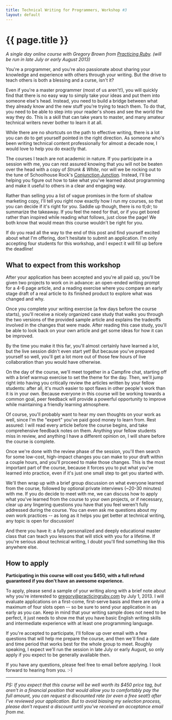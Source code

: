 ```yaml
---
title: Technical Writing for Programmers, Workshop #3
layout: default
---
```


# {{ page.title }}

*A single day online course with Gregory Brown
from [Practicing Ruby](http://practicingruby.com). (will be run in late July or early August 2013)*

You're a programmer, and you're also passionate about sharing your 
knowledge and experience with others through your writing. But 
the drive to teach others is both a blessing and a curse, isn't it?

Even if you're a master programmer (most of us aren't!), you will
quickly find that there is no easy way to simply take your ideas
and put them into someone else's head. Instead, you need to build
a bridge between what they already know and the new stuff you're
trying to teach them. To do that, you need to be able to step
into your reader's shoes and see the world the way they do.
This is a skill that can take years to master, and many amateur
technical writers never bother to learn it at all.

While there are no shortcuts on the path to effective writing,
there is a lot you can do to get yourself pointed in the right
direction. As someone who's been writing technical content 
professionally for almost a decade now, I would love to help
you do exactly that.

The courses I teach are not academic in nature. If you participate
in a session with me, you can rest assured knowing that you
will not be beaten over the head with a copy of *Strunk & White*,
nor will we be rocking out to the tune of Schoolhouse Rock's
[Conjunction Junction](http://www.youtube.com/watch?v=ODGA7ssL-6g).
Instead, I'll be helping you figure out how to take what you've
learned about programming and make it useful to others in a clear
and engaging way.

Rather than selling you a list of vague promises in the form of shallow
marketing copy, I'll tell you right now exactly how I run my courses,
so that you can decide if it's right for you. Saddle up though,
there is no tl;dr; to summarize the takeaway. If you feel the need
for that, or if you get bored rather than inspired while reading
what follows, just close the page! We both know that would mean
this course wouldn't be right for you.

If do you read all the way to the end of this post and find yourself 
excited about what I'm offering, don't hesitate to submit an 
application. I'm only accepting four students for this workshop,
and I expect it will fill up before the deadline!
 
## What to expect from this workshop

After your application has been accepted and you're all paid up, 
you'll be given two projects to work on in advance: an open-ended writing 
prompt for a 4-6 page article, and a reading exercise where you compare an early
stage draft of a real article to its finished product to explore
what was changed and why.

Once you complete your writing exercise 
(a few days before the course starts), you'll receive a nicely organized
case study that walks you through the two versions of the provided 
sample article and explains the tradeoffs involved in the changes
that were made. After reading this case study, you'll be able to
look back on your own article and get some ideas for how it can
be improved.

By the time you make it this far, you'll almost certainly have learned 
a lot, but the live session didn't even start yet! But because you've
prepared yourself so well, you'll get a lot more out of those few
hours of live collaboration than you would have otherwise.

On the day of the course, we'll meet together in a Campfire chat,
starting off with a brief warmup exercise to set the theme for
the day. Then, we'll jump right into having you critically review 
the articles written by your fellow students: after
all, it's much easier to spot flaws in other people's work than
it is in your own. Because everyone in this course will
be working towards a common goal, peer feedback will provide
a powerful opportunity to improve while maintaining a friendly
learning atmosphere.

Of course, you'll probably want to hear my own thoughts on your 
work as well, since I'm the "expert" you've paid good money to 
learn from. Rest assured: I will read every article before the
course begins, and take comprehensive feedback notes on them.
Anything your fellow students miss in review, and anything I
have a different opinion on, I will share before the course
is complete.

Once we're done with the review phase of the session, you'll
then search for some low-cost, high-impact changes you can
make to your draft within a couple hours, and you'll proceed
to make those changes. This is the most important part of the
course, because it forces you to put what you've learned into
practice, even if it's just one small step to get you started
with.

We'll then wrap up with a brief group discussion on what everyone
learned from the course, followed by optional private interviews
(~20-30 minutes) with me. If you do decide to meet with me, we can 
discuss how to apply what you've learned from the course to your 
own projects, or if necessary, clear up any lingering questions 
you have that you feel weren't fully addressed during the course.
You can even ask me questions about my own work practices --
as long as it helps you get better at technical writing, any
topic is open for discussion!

And there you have it: a fully personalized and deeply educational
master class that can teach you lessons that will stick with you
for a lifetime. If you're serious about technical writing,
I doubt you'll find something like this anywhere else.

## How to apply


**Participating in this course will cost you $450, with a full 
refund guaranteed if you don't have an awesome experience.**

To apply, please send 
a sample of your writing along with a brief note about why you're
interested to [gregory@practicingruby.com](mailto:gregory@practicingruby.com)
by July 1, 2013. I will evaluate applications on a first-come, first-serve
basis and there are only a maximum of four slots open -- so be sure
to send your application in as early as you can. Keep in mind
that your writing sample does not need to be perfect, it just
needs to show me that you have basic English writing skills
and intermediate experience with at least one programming language.
 
If you're accepted to participate, I'll follow up over email with
a few questions that will help me prepare the course, and then we'll
find a date and time period that works best for the whole group to meet. Roughly
speaking, I expect we'll run the session in late July or early August, so
only apply if you expect to be generally available then.

If you have any questions, please feel free to email before applying. I look
forward to hearing from you. :-)

---

*PS: If you expect that this course will be well worth its $450 price
tag, but aren't in a financial position that would allow you to 
comfortably pay the full amount, you can request a discounted rate 
(or even a free seat!) after I've reviewed your application. But to avoid 
biasing my selection process, please don't 
request a discount until you've received an acceptance email from me.*
